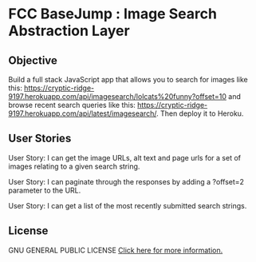 # FCC BaseJump : Image Search Abstraction Layer 

## Objective
 Build a full stack JavaScript app that allows you to search for images like this: 
 https://cryptic-ridge-9197.herokuapp.com/api/imagesearch/lolcats%20funny?offset=10 
 and browse recent search queries like this: 
 https://cryptic-ridge-9197.herokuapp.com/api/latest/imagesearch/. 
 Then deploy it to Heroku.
 
## User Stories
User Story: I can get the image URLs, alt text and page urls for a set of images relating to a given search string.

User Story: I can paginate through the responses by adding a ?offset=2 parameter to the URL.

User Story: I can get a list of the most recently submitted search strings.

## License

 GNU GENERAL PUBLIC LICENSE [Click here for more information.](LICENSE.md)